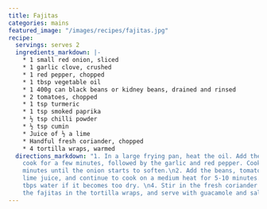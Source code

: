 ```yaml
---
title: Fajitas
categories: mains
featured_image: "/images/recipes/fajitas.jpg"
recipe:
  servings: serves 2
  ingredients_markdown: |-
    * 1 small red onion, sliced
    * 1 garlic clove, crushed
    * 1 red pepper, chopped
    * 1 tbsp vegetable oil
    * 1 400g can black beans or kidney beans, drained and rinsed
    * 2 tomatoes, chopped
    * 1 tsp turmeric
    * 1 tsp smoked paprika
    * ½ tsp chilli powder
    * ½ tsp cumin
    * Juice of ½ a lime
    * Handful fresh coriander, chopped
    * 4 tortilla wraps, warmed
  directions_markdown: "1. In a large frying pan, heat the oil. Add the onion and
    cook for a few minutes, followed by the garlic and red pepper. Cook for a few
    minutes until the onion starts to soften.\n2. Add the beans, tomatoes, spices and
    lime juice, and continue to cook on a medium heat for 5-10 minutes. Add a few
    tbps water if it becomes too dry. \n4. Stir in the fresh coriander.\n5. Assemble
    the fajitas in the tortilla wraps, and serve with guacamole and salsa."
---
```

